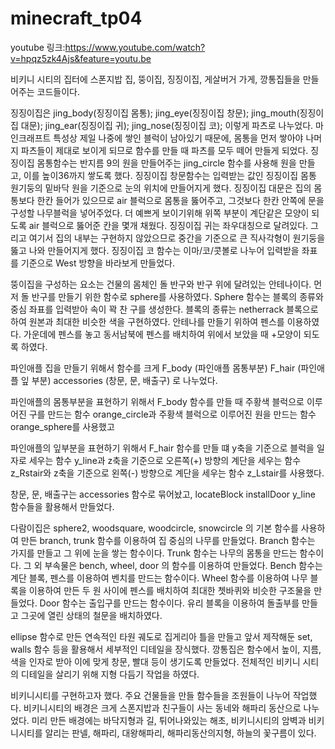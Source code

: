 # minecraft_tp04

youtube 링크:https://www.youtube.com/watch?v=hpqz5zk4Ajs&feature=youtu.be


비키니 시티의 집터에 스폰지밥 집, 뚱이집, 징징이집, 게살버거 가게, 깡통집들을 만들어주는 코드들이다.

징징이집은 
   jing_body(징징이집 몸통);
   jing_eye(징징이집 창문);
   jing_mouth(징징이집 대문);
   jing_ear(징징이집 귀);
   jing_nose(징징이집 코);
이렇게 파츠로 나누었다.
마인크래프트 특성상 제일 나중에 쌓인 블럭이 남아있기 때문에, 몸통을 먼저 쌓아야 나머지 파츠들이 제대로 보이게 되므로 함수를 만들 때 파츠를 모두 떼어 만들게 되었다.
징징이집 몸통함수는 반지름 9의 원을 만들어주는 jing_circle 함수를 사용해 원을 만들고, 이를 높이36까지 쌓도록 했다.
징징이집 창문함수는 입력받는 값인 징징이집 몸통 원기둥의 밑바닥 원을 기준으로 눈의 위치에 만들어지게 했다.
징징이집 대문은 집의 몸통보다 한칸 들어가 있으므로 air 블럭으로 몸통을 뚫어주고, 그것보다 한칸 안쪽에 문을 구성할 나무블럭을 넣어주었다. 더 예쁘게 보이기위해 위쪽 부분이 계단같은 모양이 되도록 air 블럭으로 뚫어준 칸을 몇개 채웠다.
징징이집 귀는 좌우대칭으로 달려있다. 그리고 여기서 집의 내부는 구현하지 않았으므로 중간을 기준으로 큰 직사각형이 원기둥을 뚫고 나와 만들어지게 했다.
징징이집 코 함수는 이마/코/콧볼로 나누어 입력받을 좌표를 기준으로 West 방향을 바라보게 만들었다.


뚱이집을 구성하는 요소는 건물의 몸체인 돌 반구와 반구 위에 달려있는 안테나이다.
먼저 돌 반구를 만들기 위한 함수로 sphere를 사용하였다. Sphere 함수는 블록의 종류와 중심 좌표를 입력받아 속이 꽉 찬 구를 생성한다. 블록의 종류는 netherrack 블록으로 하여 원본과 최대한 비슷한 색을 구현하였다.
안테나를 만들기 위하여 펜스를 이용하였다. 가운데에 펜스를 놓고 동서남북에 펜스를 배치하여 위에서 보았을 때 +모양이 되도록 하였다.


파인애플 집을 만들기 위해서 
함수를 크게
F_body (파인애플 몸통부분)
F_hair (파인애플 잎 부분)
accessories (창문, 문, 배출구)
로 나누었다.

파인애플의 몸통부분을 표현하기 위해서
F_body 함수를 만들 때
주황색 블럭으로 이루어진 구를 만드는 함수 orange_circle과
주황색 블럭으로 이루어진 원을 만드는 함수 orange_sphere를 사용했고

파인애플의 잎부분을 표현하기 위해서
F_hair 함수를 만들 떄
y축을 기준으로 블럭을 일자로 세우는 함수 y_line과
z축을 기준으로 오른쪽(+) 방향의 계단을 세우는 함수 z_Rstair와
z축을 기준으로 왼쪽(-) 방향으로 계단을 세우는 함수 z_Lstair를 사용했다.

창문, 문, 배출구는 accessories 함수로 묶어놨고, 
locateBlock installDoor y_line 함수들을 활용해서 만들었다. 

다람이집은 sphere2, woodsquare, woodcircle, snowcircle 의 기본 함수를 사용하여 만든 branch, trunk 함수를 이용하여 집 중심의 나무를 만들었다. Branch 함수는 가지를 만들고 그 위에 눈을 쌓는 함수이다. Trunk 함수는 나무의 몸통을 만드는 함수이다. 그 외 부속물은 bench, wheel, door 의 함수를 이용하여 만들었다. Bench 함수는 계단 블록, 펜스를 이용하여 벤치를 만드는 함수이다. Wheel 함수를 이용하여 나무 블록을 이용하여 만든 두 원 사이에 펜스를 배치하여 최대한 쳇바퀴와 비슷한 구조물을 만들었다. Door 함수는 출입구를 만드는 함수이다. 유리 블록을 이용하여 돌출부를 만들고 그곳에 열린 상태의 철문을 배치하였다.


ellipse 함수로 만든 연속적인 타원 궤도로 집게리아 틀을 만들고 앞서 제작해둔 set, walls 함수 등을 활용해서 세부적인 디테일을 장식했다. 깡통집은 함수에서 높이, 지름, 색을 인자로 받아 이에 맞게 창문, 빨대 등이 생기도록 만들었다. 전체적인 비키니 시티의 디테일을 살리기 위해 지형 다듬기 작업을 하였다.

비키니시티를 구현하고자 했다.
주요 건물들을 만들 함수들을 조원들이 나누어 작업했다.
비키니시티의 배경은 크게 스폰지밥과 친구들이 사는 동네와 해파리 동산으로 나누었다. 미리 만든 배경에는 바닥지형과 길, 튀어나와있는 해초, 비키니시티의 암벽과 비키니시티를 알리는 판넬, 해파리, 대왕해파리, 해파리동산의지형, 하늘의 꽃구름이 있다.

